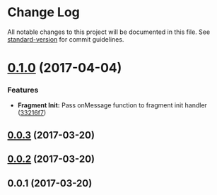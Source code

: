 # Change Log

All notable changes to this project will be documented in this file. See [standard-version](https://github.com/conventional-changelog/standard-version) for commit guidelines.

<a name="0.1.0"></a>
# [0.1.0](https://github.com/Workpop/augmented-datastore/compare/v0.0.3...v0.1.0) (2017-04-04)


### Features

* **Fragment Init:** Pass onMessage function to fragment init handler ([33216f7](https://github.com/Workpop/augmented-datastore/commit/33216f7))



<a name="0.0.3"></a>
## [0.0.3](https://github.com/Workpop/augmented-datastore/compare/v0.0.2...v0.0.3) (2017-03-20)



<a name="0.0.2"></a>
## [0.0.2](https://github.com/Workpop/augmented-datastore/compare/v0.0.1...v0.0.2) (2017-03-20)



<a name="0.0.1"></a>
## 0.0.1 (2017-03-20)
